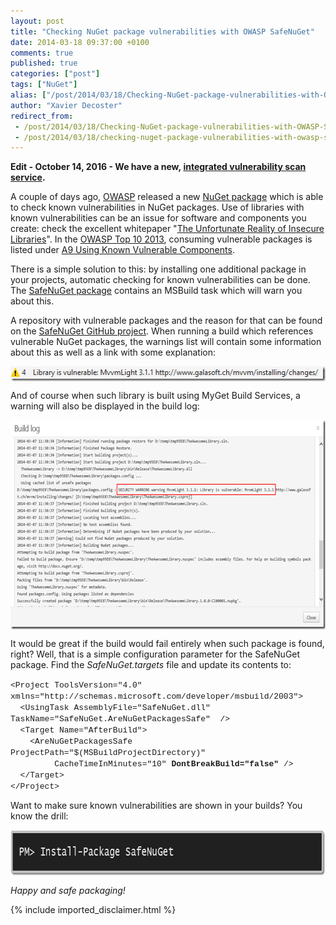 ```yaml
---
layout: post
title: "Checking NuGet package vulnerabilities with OWASP SafeNuGet"
date: 2014-03-18 09:37:00 +0100
comments: true
published: true
categories: ["post"]
tags: ["NuGet"]
alias: ["/post/2014/03/18/Checking-NuGet-package-vulnerabilities-with-OWASP-SafeNuGet.aspx", "/post/2014/03/18/checking-nuget-package-vulnerabilities-with-owasp-safenuget.aspx"]
author: "Xavier Decoster"
redirect_from:
 - /post/2014/03/18/Checking-NuGet-package-vulnerabilities-with-OWASP-SafeNuGet.aspx.html
 - /post/2014/03/18/checking-nuget-package-vulnerabilities-with-owasp-safenuget.aspx.html
---
```


<p><strong>Edit - October 14, 2016 - We have a new,&nbsp;<a href="/post/2016/10/14/Checking-potential-vulnerabilities-in-project-dependencies.aspx" target="_blank">integrated vulnerability scan service</a>.</strong></p><p>A couple of days ago, <a href="https://www.owasp.org/">OWASP</a> released a new <a href="https://www.nuget.org/packages/SafeNuGet/">NuGet package</a> which is able to check known vulnerabilities in NuGet packages. Use of libraries with known vulnerabilities can be an issue for software and components you create: check the excellent whitepaper "<a href="https://www.aspectsecurity.com/uploads/downloads/2012/03/Aspect-Security-The-Unfortunate-Reality-of-Insecure-Libraries.pdf">The Unfortunate Reality of Insecure Libraries</a>". In the <a href="https://www.owasp.org/index.php/Top_10#OWASP_Top_10_for_2013">OWASP Top 10 2013</a>, consuming vulnerable packages is listed under <a href="https://www.owasp.org/index.php/Top_10_2013-A9-Using_Components_with_Known_Vulnerabilities">A9 Using Known Vulnerable Components</a>.</p> <p>There is a simple solution to this: by installing one additional package in your projects, automatic checking for known vulnerabilities can be done. The <a href="https://github.com/OWASP/SafeNuGet">SafeNuGet package</a> contains an MSBuild task which will warn you about this.</p><p>A repository with vulnerable packages and the reason for that can be found on the <a href="https://github.com/OWASP/SafeNuGet">SafeNuGet  GitHub project</a>. When running a build which references vulnerable NuGet packages, the warnings list will contain some information about this as well as a link with some explanation:</p> <p><a href="/images/image_90.png"><img width="520" height="24" title="Checking package vulnerabilities" style="border: 0px currentColor; border-image: none; padding-top: 0px; padding-right: 0px; padding-left: 0px; margin-right: auto; margin-left: auto; float: none; display: block; background-image: none;" alt="Checking package vulnerabilities" src="/images/image_thumb_88.png" border="0"></a></p> <p>And of course when such library is built using MyGet Build Services, a warning will also be displayed in the build log: <p><a href="/images/image_91.png"><img width="644" height="335" title="MyGet build services security scan" style="border: 0px currentColor; border-image: none; padding-top: 0px; padding-right: 0px; padding-left: 0px; margin-right: auto; margin-left: auto; float: none; display: block; background-image: none;" alt="MyGet build services security scan" src="/images/image_thumb_89.png" border="0"></a> <p>It would be great if the build would fail entirely when such package is found, right? Well, that is a simple configuration parameter for the SafeNuGet package. Find the<em> SafeNuGet.targets</em> file and update its contents to:<p><font face="Courier New" size="2">&lt;Project ToolsVersion="4.0" xmlns="http://schemas.microsoft.com/developer/msbuild/2003"&gt;<br>&nbsp; &lt;UsingTask AssemblyFile="SafeNuGet.dll" TaskName="SafeNuGet.AreNuGetPackagesSafe"&nbsp; /&gt;<br>&nbsp; &lt;Target Name="AfterBuild"&gt;<br>&nbsp;&nbsp;&nbsp; &lt;AreNuGetPackagesSafe ProjectPath="$(MSBuildProjectDirectory)"<br>&nbsp;&nbsp;&nbsp;&nbsp;&nbsp;&nbsp;&nbsp;&nbsp; CacheTimeInMinutes="10" <strong>DontBreakBuild="false"</strong> /&gt;<br>&nbsp; &lt;/Target&gt;<br>&lt;/Project&gt;</font><p>Want to make sure known vulnerabilities are shown in your builds? You know the drill: <p><a href="/images/image_92.png"><img width="726" height="74" title="SafeNuGet" style="border: 0px currentColor; border-image: none; padding-top: 0px; padding-right: 0px; padding-left: 0px; margin-right: auto; margin-left: auto; float: none; display: block; background-image: none;" alt="SafeNuGet" src="/images/image_thumb_90.png" border="0"></a> <p><em>Happy and safe&nbsp;packaging!</em></p>

{% include imported_disclaimer.html %}

